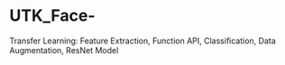 # UTK_Face-
Transfer Learning: Feature Extraction, Function API, Classification, Data Augmentation, ResNet Model
